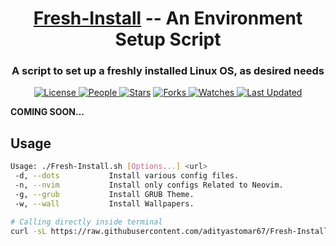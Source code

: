 <div align="center">

  <h1><a href="https://github.com/adityastomar67/Fresh-Install">Fresh-Install</a>  --  An Environment Setup Script</h1>
  <h3>A script to set up a freshly installed Linux OS, as desired needs</h3>


  <a href="https://github.com/adityastomar67/Fresh-Install/blob/main/LICENSE.md">
<img alt="License" src="https://img.shields.io/github/license/adityastomar67/Fresh-Install?style=flat&color=eee&label="> </a>

<a href="https://github.com/adityastomar67/Fresh-Install/graphs/contributors">
<img alt="People" src="https://img.shields.io/github/contributors/adityastomar67/Fresh-Install?style=flat&color=ffaaf2&label=People"> </a>

<a href="https://github.com/adityastomar67/Fresh-Install/stargazers">
<img alt="Stars" src="https://img.shields.io/github/stars/adityastomar67/Fresh-Install?style=flat&color=98c379&label=Stars"></a>

<a href="https://github.com/adityastomar67/Fresh-Install/network/members">
<img alt="Forks" src="https://img.shields.io/github/forks/adityastomar67/Fresh-Install?style=flat&color=66a8e0&label=Forks"> </a>

<a href="https://github.com/adityastomar67/Fresh-Install/watchers">
<img alt="Watches" src="https://img.shields.io/github/watchers/adityastomar67/Fresh-Install?style=flat&color=f5d08b&label=Watches"> </a>

<a href="https://github.com/adityastomar67/Fresh-Install/pulse">
<img alt="Last Updated" src="https://img.shields.io/github/last-commit/adityastomar67/Fresh-Install?style=flat&color=e06c75&label="> </a>

</div>

**COMING SOON...**

## Usage
```bash
Usage: ./Fresh-Install.sh [Options...] <url>
 -d, --dots           Install various config files.
 -n, --nvim           Install only configs Related to Neovim.
 -g, --grub           Install GRUB Theme.
 -w, --wall           Install Wallpapers.

# Calling directly inside terminal
curl -sL https://raw.githubusercontent.com/adityastomar67/Fresh-Install/master/Fresh-Install.sh | sh -s -- <flags>
 ```
